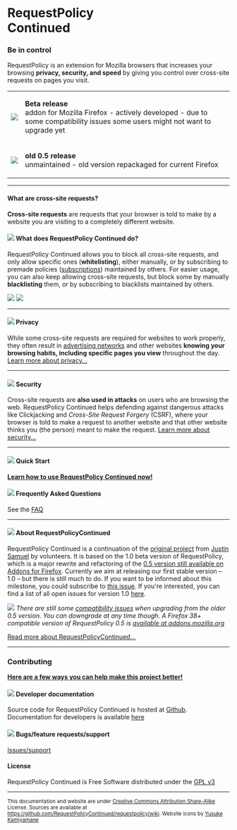 <div id="header">
<h1 id="header-h1">RequestPolicy<br /><span id="header-continued">Continued</span></h1>
<h3 id="header-subtitle">Be in control</h3>
<p id="header-description">RequestPolicy is an extension for Mozilla browsers that increases your browsing <b>privacy, security, and speed</b> by giving you control over cross-site requests on pages you visit.</p>
</div>



<html>
<table>
<tr>
	<td><a href="https://github.com/RequestPolicyContinued/requestpolicy/releases/download/v1.0.beta10.2/requestpolicy-1.0.beta10.2.xpi"><img src="https://raw.githubusercontent.com/wiki/RequestPolicyContinued/requestpolicy/media/add-to-firefox.png" /></a></td>
	<td><p><b>Beta release</b><br/>addon for Mozilla Firefox - actively developed - due to some compatibility issues some users might not want to upgrade yet</p></td>
</tr>
<tr>
	<td><a href="https://addons.mozilla.org/en-US/firefox/addon/requestpolicy-continued/"><img src="https://raw.githubusercontent.com/wiki/RequestPolicyContinued/requestpolicy/media/download.png" /></a></td>
	<td><p><b>old 0.5 release</b><br/>unmaintained - old version repackaged for current Firefox</p></td>
</tr>
</table>
</html>

------------------------------------------------------------------


#### What are cross-site requests?

**Cross-site requests** are requests that your browser is told to make by a website you are visiting to a completely different website.

#### ![](https://raw.githubusercontent.com/wiki/RequestPolicyContinued/requestpolicy/media/flag-16px.png) What does RequestPolicy Continued do?

RequestPolicy Continued allows you to block all cross-site requests, and only allow specific ones (**whitelisting**), either manually, or by subscribing to premade policies ([subscriptions](#Setting-up---subscriptions)) maintained by others. For easier usage, you can also keep allowing cross-site requests, but block some by manually **blacklisting** them, or by subscribing to blacklists maintained by others.


![](https://raw.githubusercontent.com/wiki/RequestPolicyContinued/requestpolicy/media/rp-1.png) ![](https://raw.githubusercontent.com/wiki/RequestPolicyContinued/requestpolicy/media/rp-2.png)


-----------------------------------------------------

#### ![](https://raw.githubusercontent.com/wiki/RequestPolicyContinued/requestpolicy/media/privacy.png) Privacy

While some cross-site requests are required for websites to work properly, they often result in [advertising networks](https://en.wikipedia.org/wiki/Advertising_network) and other websites **knowing your browsing habits, including specific pages you view** throughout the day. [Learn more about privacy...](Privacy)

---------------------------------

#### ![](https://raw.githubusercontent.com/wiki/RequestPolicyContinued/requestpolicy/media/security.png) Security

Cross-site requests are **also used in attacks** on users who are browsing the web. RequestPolicy Continued helps defending against dangerous attacks like Clickjacking and _Cross-Site Request Forgery_ (CSRF), where your browser is told to make a request to another website and that other website thinks you (the person) meant to make the request. [Learn more about security...](Security)

---------------------------------

#### ![](https://raw.githubusercontent.com/wiki/RequestPolicyContinued/requestpolicy/media/quickstart.png) Quick Start

**[Learn how to use RequestPolicy Continued now!](Quickstart)**

#### ![](https://raw.githubusercontent.com/wiki/RequestPolicyContinued/requestpolicy/media/faq.png) Frequently Asked Questions

See the [FAQ](FAQ)

---------------------------------

#### ![](https://raw.githubusercontent.com/wiki/RequestPolicyContinued/requestpolicy/media/about.png) About RequestPolicyContinued
RequestPolicy Continued is a continuation of the [original project](https://requestpolicy.com/) from [Justin Samuel](https://github.com/jsamuel) by volunteers. It is based on the 1.0 beta version of RequestPolicy, which is a major rewrite and refactoring of the [0.5 version still available on Addons for Firefox](https://addons.mozilla.org/en-US/firefox/addon/requestpolicy-continued/). Currently we aim at releasing our first stable version – 1.0 – but there is still much to do. If you want to be informed about this milestone, you could subscribe to [this issue](https://github.com/RequestPolicyContinued/requestpolicy/issues/446). If you're interested, you can find a list of all open issues for version 1.0 [here](https://github.com/RequestPolicyContinued/requestpolicy/milestones/1.0).

_![](https://raw.githubusercontent.com/wiki/RequestPolicyContinued/requestpolicy/media/warning.png) There are still some [compatibility issues](https://github.com/RequestPolicyContinued/requestpolicy/issues?q=is%3Aopen+is%3Aissue+label%3A%221.0+vs+0.5%22) when upgrading from the older 0.5 version. You can downgrade at any time though. A Firefox 38+ compatible version of RequestPolicy 0.5 is [available at addons.mozilla.org](https://addons.mozilla.org/en-US/firefox/addon/requestpolicy-continued/)_




[Read more about RequestPolicyContinued...](About)


-----------------------------------------

### Contributing

**[Here are a few ways you can help make this project better!](Contributing)**

#### ![](https://raw.githubusercontent.com/wiki/RequestPolicyContinued/requestpolicy/media/dev.png) Developer documentation
Source code for RequestPolicy Continued is hosted at [Github](https://github.com/requestpolicycontinued/requestpolicy). Documentation for developers is available [here](Dev)

#### ![](https://raw.githubusercontent.com/wiki/RequestPolicyContinued/requestpolicy/media/bugs.png) Bugs/feature requests/support

[Issues/support](https://github.com/requestpolicycontinued/requestpolicy/issues)


#### License

RequestPolicy Continued is Free Software distributed under the [GPL v3](https://github.com/RequestPolicyContinued/requestpolicy/blob/dev-1.0/LICENSE)

--------------------------------
<sub>This documentation and website are under [Creative Commons Attribution Share-Alike](https://creativecommons.org/licenses/by-sa/4.0/) License. Sources are available at https://github.com/RequestPolicyContinued/requestpolicy/wiki. Website icons by [Yusuke Kamiyamane](http://p.yusukekamiyamane.com/)</sub>
